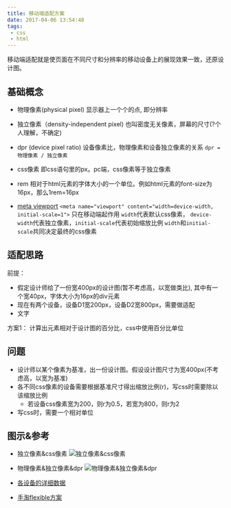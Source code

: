 ```yaml
---
title: 移动端适配方案
date: 2017-04-06 13:54:48
tags:
 - css
 - html
---
```

移动端适配就是使页面在不同尺寸和分辨率的移动设备上的展现效果一致，还原设计图。

<!-- more -->

## 基础概念
+ 物理像素(physical pixel)
  显示器上一个个的点, 即分辨率

+ 独立像素（density-independent pixel)
  也叫密度无关像素，屏幕的尺寸(?个人理解，不确定)

+ dpr (device pixel ratio)
  设备像素比，物理像素和设备独立像素的关系
  `dpr = 物理像素 / 独立像素`

+ css像素
  即css语句里的px。pc端，css像素等于独立像素

+ rem
  相对于html元素的字体大小的一个单位。例如html元素的font-size为16px，那么1rem=16px

+ [meta viewport](https://developer.mozilla.org/en/docs/Mozilla/Mobile/Viewport_meta_tag)
  `<meta name="viewport" content="width=device-width, initial-scale=1">`
  只在移动端起作用
  `width`代表默认css像素， `device-width`代表独立像素，`initial-scale`代表初始缩放比例
  `width`和`initial-scale`共同决定最终的css像素

## 适配思路
前提：
+ 假定设计师给了一份宽400px的设计图(暂不考虑高，以宽做类比), 其中有一个宽40px，字体大小为16px的div元素
+ 现在有两个设备，设备D1宽200px，设备D2宽800px，需要做适配
+ 文字

方案1：
计算出元素相对于设计图的百分比，css中使用百分比单位


## 问题
+ 设计师以某个像素为基准，出一份设计图。假设设计图尺寸为宽400px(不考虑高，以宽为基准)
+ 各不同css像素的设备需要根据基准尺寸得出缩放比例(r)，写css时需要除以该缩放比例
  + 若设备css像素宽为200，则r为0.5，若宽为800，则r为2
+ 写css时，需要一个相对单位

## 图示&参考
+ 独立像素&css像素
  ![独立像素&css像素](http://o86lf0oxm.bkt.clouddn.com/blog-mobile-adaptation-01.png)

+ 物理像素&独立像素&dpr
  ![物理像素&独立像素&dpr](http://o86lf0oxm.bkt.clouddn.com/blog-mobile-adaptation-02.png)
+ [各设备的详细数据](https://material.io/devices/)
+ [手淘flexible方案](https://github.com/amfe/lib-flexible)
